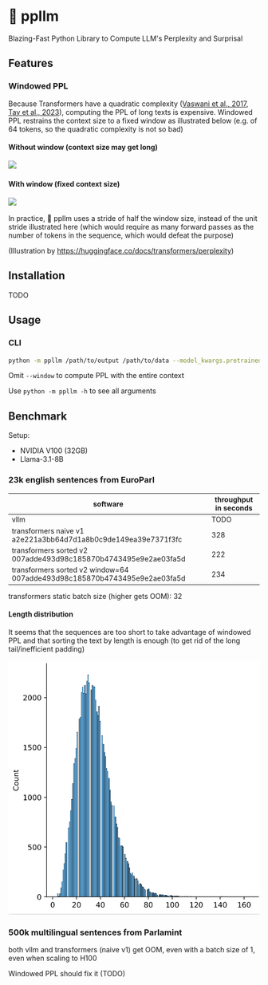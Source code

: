 # 🤔 ppllm
Blazing-Fast Python Library to Compute LLM's Perplexity and Surprisal

## Features
### Windowed PPL
Because Transformers have a quadratic complexity 
([Vaswani et al., 2017](https://proceedings.neurips.cc/paper_files/paper/2017/hash/3f5ee243547dee91fbd053c1c4a845aa-Abstract.html),
[Tay et al., 2023](https://doi.org/10.1145/3530811)),
computing the PPL of long texts is expensive.
Windowed PPL restrains the context size to a fixed window as illustrated below (e.g. of 64 tokens, so the quadratic complexity is not so bad)

#### Without window (context size may get long)
![](https://huggingface.co/datasets/huggingface/documentation-images/resolve/main/ppl_full.gif)

#### With window (fixed context size)
![](https://huggingface.co/datasets/huggingface/documentation-images/resolve/main/ppl_sliding.gif)

In practice, 🤔 ppllm uses a stride of half the window size, instead of the unit stride illustrated here 
(which would require as many forward passes as the number of tokens in the sequence, which would defeat the purpose)

(Illustration by https://huggingface.co/docs/transformers/perplexity)

## Installation
TODO

## Usage
### CLI
```bash
python -m ppllm /path/to/output /path/to/data --model_kwargs.pretrained_model_name_or_path=meta-llama/Llama-3.1-8B --window=64
```

Omit `--window` to compute PPL with the entire context

Use `python -m ppllm -h` to see all arguments

## Benchmark

Setup: 
- NVIDIA V100 (32GB)
- Llama-3.1-8B

### 23k english sentences from EuroParl

software | throughput in seconds
-----------|------
vllm | TODO
transformers naive v1 a2e221a3bb64d7d1a8b0c9de149ea39e7371f3fc | 328
transformers sorted v2 007adde493d98c185870b4743495e9e2ae03fa5d | 222
transformers sorted v2 window=64 007adde493d98c185870b4743495e9e2ae03fa5d | 234

transformers static batch size (higher gets OOM): 32 

#### Length distribution
It seems that the sequences are too short to take advantage of windowed PPL and that sorting the text by length is enough 
(to get rid of the long tail/inefficient padding)

![](docs/21-europarl-en.png)

### 500k multilingual sentences from Parlamint
both vllm and transformers (naive v1) get OOM, even with a batch size of 1, even when scaling to H100

Windowed PPL should fix it (TODO)
